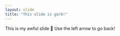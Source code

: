 ```yaml
---
layout: slide
title: "This slide is garb!"
---
```

This is my awful slide :tada:
Use the left arrow to go back!
